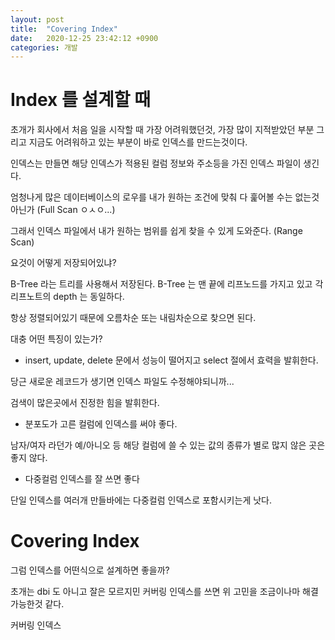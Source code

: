 ```yaml
---
layout: post
title:  "Covering Index"
date:   2020-12-25 23:42:12 +0900
categories: 개발
---
```

# Index 를 설계할 때
초개가 회사에서 처음 일을 시작할 때 가장 어려워했던것, 가장 많이 지적받았던 부분 그리고 지금도 어려워하고 있는 부분이 바로 인덱스를 만드는것이다.

인덱스는 만들면 해당 인덱스가 적용된 컬럼 정보와 주소등을 가진 인덱스 파일이 생긴다.

엄청나게 많은 데이터베이스의 로우를 내가 원하는 조건에 맞춰 다 훑어볼 수는 없는것 아닌가 (Full Scan ㅇㅅㅇ...)

그래서 인덱스 파일에서 내가 원하는 범위를 쉽게 찾을 수 있게 도와준다. (Range Scan)

요것이 어떻게 저장되어있냐?

B-Tree 라는 트리를 사용해서 저장된다. B-Tree 는 맨 끝에 리프노드를 가지고 있고 각 리프노트의 depth 는 동일하다.

항상 정렬되어있기 때문에 오름차순 또는 내림차순으로 찾으면 된다.

대충 어떤 특징이 있는가?

* insert, update, delete 문에서 성능이 떨어지고 select 절에서 효력을 발휘한다.

당근 새로운 레코드가 생기면 인덱스 파일도 수정해야되니까...

검색이 많은곳에서 진정한 힘을 발휘한다.

* 분포도가 고른 컬럼에 인덱스를 써야 좋다.

남자/여자 라던가 예/아니오 등 해당 컬럼에 쓸 수 있는 값의 종류가 별로 많지 않은 곳은 좋지 않다.

* 다중컬럼 인덱스를 잘 쓰면 좋다

단일 인덱스를 여러개 만들바에는 다중컬럼 인덱스로 포함시키는게 낫다.


# Covering Index

그럼 인덱스를 어떤식으로 설계하면 좋을까?

초개는 dbi 도 아니고 잘은 모르지민 커버링 인덱스를 쓰면 위 고민을 조금이나마 해결 가능한것 같다.

커버링 인덱스






 



